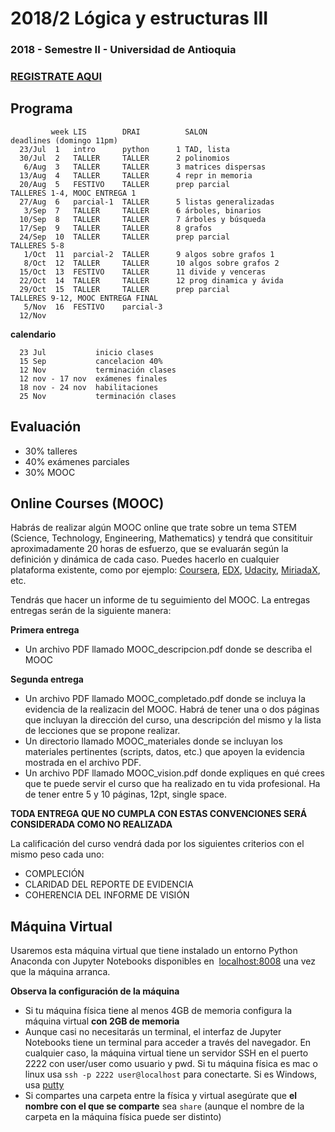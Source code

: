 # 2018/2 Lógica y estructuras III
### 2018 - Semestre II - Universidad de Antioquia

### [REGISTRATE AQUI](https://goo.gl/forms/Ek9gDLO2vLpXpLaf2)

## Programa
             week LIS        DRAI	       SALON                     deadlines (domingo 11pm)
      23/Jul  1   intro      python      1 TAD, lista	
      30/Jul  2   TALLER     TALLER	     2 polinomios 	
       6/Aug  3   TALLER     TALLER	     3 matrices dispersas 	
      13/Aug  4   TALLER     TALLER	     4 repr in memoria	
      20/Aug  5   FESTIVO    TALLER	     prep parcial              TALLERES 1-4, MOOC ENTREGA 1
      27/Aug  6   parcial-1  TALLER	     5 listas generalizadas	
       3/Sep  7   TALLER     TALLER	     6 árboles, binarios	
      10/Sep  8   TALLER     TALLER	     7 árboles y búsqueda	
      17/Sep  9   TALLER     TALLER	     8 grafos	
      24/Sep  10  TALLER     TALLER	     prep parcial              TALLERES 5-8
       1/Oct  11  parcial-2  TALLER	     9 algos sobre grafos 1	
       8/Oct  12  TALLER     TALLER	     10 algos sobre grafos 2	
      15/Oct  13  FESTIVO    TALLER	     11 divide y venceras	
      22/Oct  14  TALLER     TALLER	     12 prog dinamica y ávida	
      29/Oct  15  TALLER     TALLER	     prep parcial              TALLERES 9-12, MOOC ENTREGA FINAL
       5/Nov  16  FESTIVO    parcial-3		
      12/Nov					

**calendario**

      23 Jul           inicio clases
      15 Sep           cancelacion 40%
      12 Nov           terminación clases
      12 nov - 17 nov  exámenes finales
      18 nov - 24 nov  habilitaciones
      25 Nov           terminación clases
      
## Evaluación

- 30% talleres
- 40% exámenes parciales
- 30% MOOC

## Online Courses (MOOC)
Habrás de realizar algún MOOC online que trate sobre un tema STEM (Science, Technology, Engineering, Mathematics) y tendrá que consitituir aproximadamente 20 horas de esfuerzo, que se evaluarán según la definición y dinámica de cada caso. Puedes hacerlo en cualquier plataforma existente, como por ejemplo: [Coursera](www.coursera.org), [EDX](www.edx.org), [Udacity](www.udacity.org), [MiriadaX](https://miriadax.net/), etc.

Tendrás que hacer un informe de tu seguimiento del MOOC. La entregas entregas serán de la siguiente manera:

**Primera entrega**
- Un archivo PDF llamado MOOC_descripcion.pdf donde se describa el MOOC

**Segunda entrega**
- Un archivo PDF llamado MOOC_completado.pdf donde se incluya la evidencia de la realizacin del MOOC. Habrá de tener una o dos páginas que incluyan la dirección del curso, una descripción del mismo y la lista de lecciones que se propone realizar.
- Un directorio llamado MOOC_materiales donde se incluyan los materiales pertinentes (scripts, datos, etc.) que apoyen la evidencia mostrada en el archivo PDF.
- Un archivo PDF llamado MOOC_vision.pdf donde expliques en qué crees que te puede servir el curso que ha realizado en tu vida profesional. Ha de tener entre 5 y 10 páginas, 12pt, single space.

**TODA ENTREGA QUE NO CUMPLA CON ESTAS CONVENCIONES SERÁ CONSIDERADA COMO NO REALIZADA**

La calificación del curso vendrá dada por los siguientes criterios con el mismo peso cada uno:

- COMPLECIÓN 
- CLARIDAD DEL REPORTE DE EVIDENCIA
- COHERENCIA DEL INFORME DE VISIÓN

## Máquina Virtual

Usaremos esta máquina virtual que tiene instalado un entorno Python Anaconda con Jupyter Notebooks disponibles en  [localhost:8008](http://localhost:8008) una vez que la máquina arranca.

**Observa la configuración de la máquina**

- Si tu máquina física tiene al menos 4GB de memoria configura la máquina virtual **con 2GB de memoria**
- Aunque casi no necesitarás un terminal, el interfaz de Jupyter Notebooks tiene un terminal para acceder a través del navegador. En cualquier caso, la máquina virtual tiene un servidor SSH en el puerto 2222 con user/user como usuario y pwd. Si tu máquina física es mac o linux usa `ssh -p 2222 user@localhost` para conectarte. Si es Windows, usa [putty](https://www.putty.org/)
- Si compartes una carpeta entre la física y virtual asegúrate que **el nombre con el que se comparte** sea `share` (aunque el nombre de la carpeta en la máquina física puede ser distinto)

